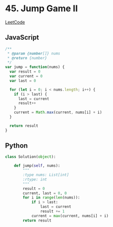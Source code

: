 # 45. Jump Game II

[LeetCode](https://leetcode.com/problems/jump-game-ii/)

## JavaScript

```js
/**
 * @param {number[]} nums
 * @return {number}
 */
var jump = function(nums) {
  var result = 0
  var current = 0
  var last = 0

  for (let i = 0; i < nums.length; i++) {
    if (i > last) {
      last = current
      result++
    }
    current = Math.max(current, nums[i] + i)
  }

  return result
}
```

## Python

```py
class Solution(object):

    def jump(self, nums):
        """
        :type nums: List[int]
        :rtype: int
        """
        result = 0
        current, last = 0, 0
        for i in range(len(nums)):
            if i > last:
                last = current
                result += 1
            current = max(current, nums[i] + i)
        return result
```
